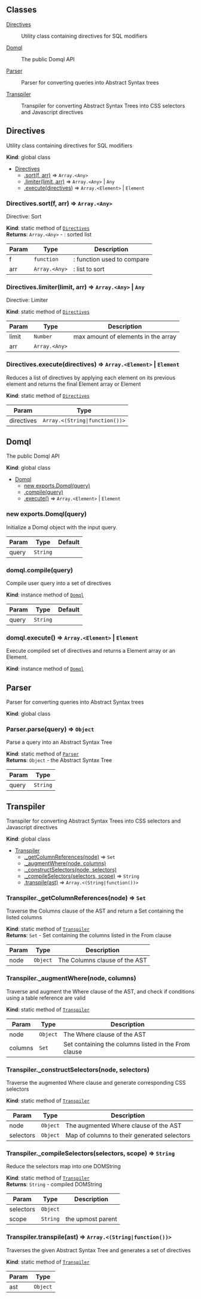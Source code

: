 ## Classes

<dl>
<dt><a href="#Directives">Directives</a></dt>
<dd><p>Utility class containing directives for SQL modifiers</p>
</dd>
<dt><a href="#Domql">Domql</a></dt>
<dd><p>The public Domql API</p>
</dd>
<dt><a href="#Parser">Parser</a></dt>
<dd><p>Parser for converting queries into Abstract Syntax trees</p>
</dd>
<dt><a href="#Transpiler">Transpiler</a></dt>
<dd><p>Transpiler for converting Abstract Syntax Trees into CSS selectors and Javascript directives</p>
</dd>
</dl>

<a name="Directives"></a>

## Directives
Utility class containing directives for SQL modifiers

**Kind**: global class  

* [Directives](#Directives)
    * [.sort(f, arr)](#Directives.sort) ⇒ <code>Array.&lt;Any&gt;</code>
    * [.limiter(limit, arr)](#Directives.limiter) ⇒ <code>Array.&lt;Any&gt;</code> \| <code>Any</code>
    * [.execute(directives)](#Directives.execute) ⇒ <code>Array.&lt;Element&gt;</code> \| <code>Element</code>

<a name="Directives.sort"></a>

### Directives.sort(f, arr) ⇒ <code>Array.&lt;Any&gt;</code>
Directive: Sort

**Kind**: static method of [<code>Directives</code>](#Directives)  
**Returns**: <code>Array.&lt;Any&gt;</code> - : sorted list  

| Param | Type | Description |
| --- | --- | --- |
| f | <code>function</code> | : function used to compare |
| arr | <code>Array.&lt;Any&gt;</code> | : list to sort |

<a name="Directives.limiter"></a>

### Directives.limiter(limit, arr) ⇒ <code>Array.&lt;Any&gt;</code> \| <code>Any</code>
Directive: Limiter

**Kind**: static method of [<code>Directives</code>](#Directives)  

| Param | Type | Description |
| --- | --- | --- |
| limit | <code>Number</code> | max amount of elements in the array |
| arr | <code>Array.&lt;Any&gt;</code> |  |

<a name="Directives.execute"></a>

### Directives.execute(directives) ⇒ <code>Array.&lt;Element&gt;</code> \| <code>Element</code>
Reduces a list of directives by applyingeach element on its previous element andreturns the final Element array or Element

**Kind**: static method of [<code>Directives</code>](#Directives)  

| Param | Type |
| --- | --- |
| directives | <code>Array.&lt;(String\|function())&gt;</code> | 

<a name="Domql"></a>

## Domql
The public Domql API

**Kind**: global class  

* [Domql](#Domql)
    * [new exports.Domql(query)](#new_Domql_new)
    * [.compile(query)](#Domql+compile)
    * [.execute()](#Domql+execute) ⇒ <code>Array.&lt;Element&gt;</code> \| <code>Element</code>

<a name="new_Domql_new"></a>

### new exports.Domql(query)
Initialize a Domql object with the input query.


| Param | Type | Default |
| --- | --- | --- |
| query | <code>String</code> | <code></code> | 

<a name="Domql+compile"></a>

### domql.compile(query)
Compile user query into a set of directives

**Kind**: instance method of [<code>Domql</code>](#Domql)  

| Param | Type | Default |
| --- | --- | --- |
| query | <code>String</code> | <code></code> | 

<a name="Domql+execute"></a>

### domql.execute() ⇒ <code>Array.&lt;Element&gt;</code> \| <code>Element</code>
Execute compiled set of directives andreturns a Element array or an Element.

**Kind**: instance method of [<code>Domql</code>](#Domql)  
<a name="Parser"></a>

## Parser
Parser for converting queries into Abstract Syntax trees

**Kind**: global class  
<a name="Parser.parse"></a>

### Parser.parse(query) ⇒ <code>Object</code>
Parse a query into an Abstract Syntax Tree

**Kind**: static method of [<code>Parser</code>](#Parser)  
**Returns**: <code>Object</code> - the Abstract Syntax Tree  

| Param | Type |
| --- | --- |
| query | <code>String</code> | 

<a name="Transpiler"></a>

## Transpiler
Transpiler for converting Abstract Syntax Trees into CSS selectors and Javascript directives

**Kind**: global class  

* [Transpiler](#Transpiler)
    * [._getColumnReferences(node)](#Transpiler._getColumnReferences) ⇒ <code>Set</code>
    * [._augmentWhere(node, columns)](#Transpiler._augmentWhere)
    * [._constructSelectors(node, selectors)](#Transpiler._constructSelectors)
    * [._compileSelectors(selectors, scope)](#Transpiler._compileSelectors) ⇒ <code>String</code>
    * [.transpile(ast)](#Transpiler.transpile) ⇒ <code>Array.&lt;(String\|function())&gt;</code>

<a name="Transpiler._getColumnReferences"></a>

### Transpiler.\_getColumnReferences(node) ⇒ <code>Set</code>
Traverse the Columns clause of the AST and return a Set containing the listed columns

**Kind**: static method of [<code>Transpiler</code>](#Transpiler)  
**Returns**: <code>Set</code> - Set containing the columns listed in the From clause  

| Param | Type | Description |
| --- | --- | --- |
| node | <code>Object</code> | The Columns clause of the AST |

<a name="Transpiler._augmentWhere"></a>

### Transpiler.\_augmentWhere(node, columns)
Traverse and augment the Where clause of the AST, and check if conditions using a table referenceare valid

**Kind**: static method of [<code>Transpiler</code>](#Transpiler)  

| Param | Type | Description |
| --- | --- | --- |
| node | <code>Object</code> | The Where clause of the AST |
| columns | <code>Set</code> | Set containing the columns listed in the From clause |

<a name="Transpiler._constructSelectors"></a>

### Transpiler.\_constructSelectors(node, selectors)
Traverse the augmented Where clause and generate corresponding CSS selectors

**Kind**: static method of [<code>Transpiler</code>](#Transpiler)  

| Param | Type | Description |
| --- | --- | --- |
| node | <code>Object</code> | The augmented Where clause of the AST |
| selectors | <code>Object</code> | Map of columns to their generated selectors |

<a name="Transpiler._compileSelectors"></a>

### Transpiler.\_compileSelectors(selectors, scope) ⇒ <code>String</code>
Reduce the selectors map into one DOMString

**Kind**: static method of [<code>Transpiler</code>](#Transpiler)  
**Returns**: <code>String</code> - compiled DOMString  

| Param | Type | Description |
| --- | --- | --- |
| selectors | <code>Object</code> |  |
| scope | <code>String</code> | the upmost parent |

<a name="Transpiler.transpile"></a>

### Transpiler.transpile(ast) ⇒ <code>Array.&lt;(String\|function())&gt;</code>
Traverses the given Abstract Syntax Treeand generates a set of directives

**Kind**: static method of [<code>Transpiler</code>](#Transpiler)  

| Param | Type |
| --- | --- |
| ast | <code>Object</code> | 

